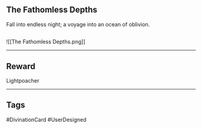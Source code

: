 ## The Fathomless Depths
Fall into endless night; a voyage into an ocean of oblivion.
## 
![[The Fathomless Depths.png]]

---
## Reward
Lightpoacher

---
## Tags
#DivinationCard
#UserDesigned